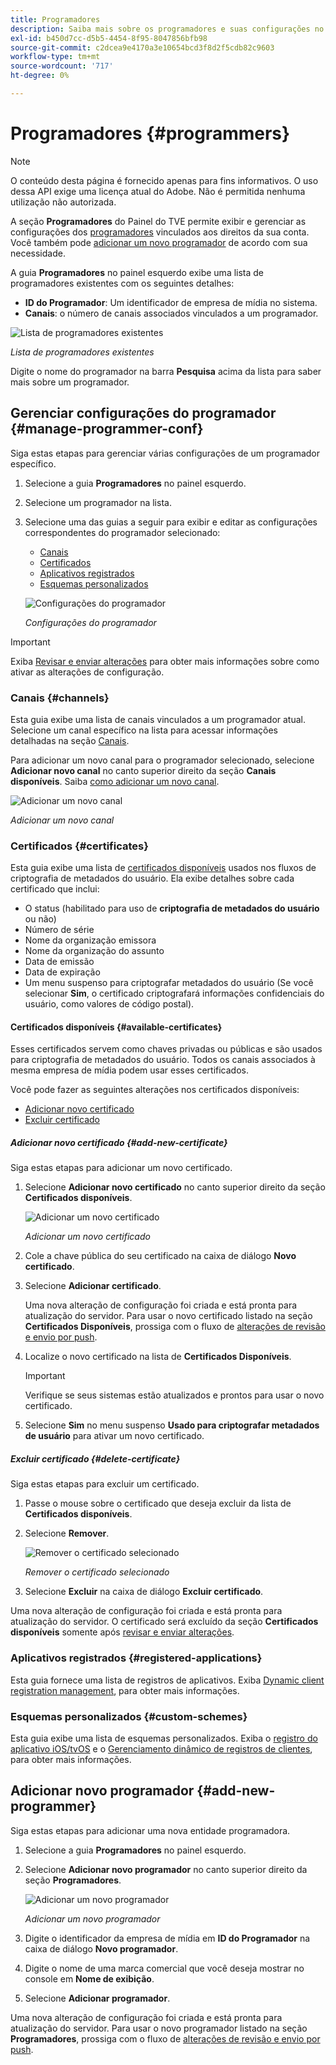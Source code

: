 ```yaml
---
title: Programadores
description: Saiba mais sobre os programadores e suas configurações no painel TVE.
exl-id: b450d7cc-d5b5-4454-8f95-8047856bfb98
source-git-commit: c2dcea9e4170a3e10654bcd3f8d2f5cdb82c9603
workflow-type: tm+mt
source-wordcount: '717'
ht-degree: 0%

---
```


# Programadores {#programmers}

>[!NOTE]
>
>O conteúdo desta página é fornecido apenas para fins informativos. O uso dessa API exige uma licença atual do Adobe. Não é permitida nenhuma utilização não autorizada.

A seção **Programadores** do Painel do TVE permite exibir e gerenciar as configurações dos [programadores](/help/authentication/glossary.md#programmer) vinculados aos direitos da sua conta. Você também pode [adicionar um novo programador](#add-new-programmer) de acordo com sua necessidade.

A guia **Programadores** no painel esquerdo exibe uma lista de programadores existentes com os seguintes detalhes:

* **ID do Programador**: Um identificador de empresa de mídia no sistema.
* **Canais**: o número de canais associados vinculados a um programador.

![Lista de programadores existentes](assets/programmers-list.png)

*Lista de programadores existentes*

Digite o nome do programador na barra **Pesquisa** acima da lista para saber mais sobre um programador.

## Gerenciar configurações do programador {#manage-programmer-conf}

Siga estas etapas para gerenciar várias configurações de um programador específico.

1. Selecione a guia **Programadores** no painel esquerdo.
1. Selecione um programador na lista.
1. Selecione uma das guias a seguir para exibir e editar as configurações correspondentes do programador selecionado:

   * [Canais](#channels)
   * [Certificados](#certificates)
   * [Aplicativos registrados](#registered-applications)
   * [Esquemas personalizados](#custom-schemes)

   ![Configurações do programador](assets/programmer-settings.png)

   *Configurações do programador*

>[!IMPORTANT]
>
> Exiba [Revisar e enviar alterações](/help/authentication/tve-dashboard-review-push-changes.md) para obter mais informações sobre como ativar as alterações de configuração.

### Canais {#channels}

Esta guia exibe uma lista de canais vinculados a um programador atual. Selecione um canal específico na lista para acessar informações detalhadas na seção [Canais](/help/authentication/tve-dashboard-channels.md).

Para adicionar um novo canal para o programador selecionado, selecione **Adicionar novo canal** no canto superior direito da seção **Canais disponíveis**. Saiba [como adicionar um novo canal](/help/authentication/tve-dashboard-channels.md#add-new-channel).

![Adicionar um novo canal](assets/programmers-channels.png)

*Adicionar um novo canal*

### Certificados {#certificates}

Esta guia exibe uma lista de [certificados disponíveis](#available-certificates) usados nos fluxos de criptografia de metadados do usuário. Ela exibe detalhes sobre cada certificado que inclui:

* O status (habilitado para uso de **criptografia de metadados do usuário** ou não)
* Número de série
* Nome da organização emissora
* Nome da organização do assunto
* Data de emissão
* Data de expiração
* Um menu suspenso para criptografar metadados do usuário (Se você selecionar **Sim**, o certificado criptografará informações confidenciais do usuário, como valores de código postal).

#### Certificados disponíveis {#available-certificates}

Esses certificados servem como chaves privadas ou públicas e são usados para criptografia de metadados do usuário. Todos os canais associados à mesma empresa de mídia podem usar esses certificados.

Você pode fazer as seguintes alterações nos certificados disponíveis:

* [Adicionar novo certificado](#add-new-certificate)
* [Excluir certificado](#delete-certificate)

##### Adicionar novo certificado {#add-new-certificate}

Siga estas etapas para adicionar um novo certificado.

1. Selecione **Adicionar novo certificado** no canto superior direito da seção **Certificados disponíveis**.

   ![Adicionar um novo certificado](assets/programmer-add-new-certificate.png)

   *Adicionar um novo certificado*

1. Cole a chave pública do seu certificado na caixa de diálogo **Novo certificado**.
1. Selecione **Adicionar certificado**.

   Uma nova alteração de configuração foi criada e está pronta para atualização do servidor. Para usar o novo certificado listado na seção **Certificados Disponíveis**, prossiga com o fluxo de [alterações de revisão e envio por push](/help/authentication/tve-dashboard-review-push-changes.md).

1. Localize o novo certificado na lista de **Certificados Disponíveis**.

   >[!IMPORTANT]
   >
   > Verifique se seus sistemas estão atualizados e prontos para usar o novo certificado.

1. Selecione **Sim** no menu suspenso **Usado para criptografar metadados de usuário** para ativar um novo certificado.

##### Excluir certificado {#delete-certificate}

Siga estas etapas para excluir um certificado.

1. Passe o mouse sobre o certificado que deseja excluir da lista de **Certificados disponíveis**.
1. Selecione **Remover**.

   ![Remover o certificado selecionado](assets/programmer-remove-certificate.png)

   *Remover o certificado selecionado*

1. Selecione **Excluir** na caixa de diálogo **Excluir certificado**.

Uma nova alteração de configuração foi criada e está pronta para atualização do servidor. O certificado será excluído da seção **Certificados disponíveis** somente após [revisar e enviar alterações](/help/authentication/tve-dashboard-review-push-changes.md).

### Aplicativos registrados {#registered-applications}

Esta guia fornece uma lista de registros de aplicativos. Exiba [Dynamic client registration management](/help/authentication/dynamic-client-registration-management.md), para obter mais informações.

### Esquemas personalizados {#custom-schemes}

Esta guia exibe uma lista de esquemas personalizados. Exiba o [registro do aplicativo iOS/tvOS](/help/authentication/iostvos-application-registration.md) e o [Gerenciamento dinâmico de registros de clientes](/help/authentication/dynamic-client-registration-management.md), para obter mais informações.

## Adicionar novo programador {#add-new-programmer}

Siga estas etapas para adicionar uma nova entidade programadora.

1. Selecione a guia **Programadores** no painel esquerdo.
1. Selecione **Adicionar novo programador** no canto superior direito da seção **Programadores**.

   ![Adicionar um novo programador](assets/add-new-programmer.png)

   *Adicionar um novo programador*

1. Digite o identificador da empresa de mídia em **ID do Programador** na caixa de diálogo **Novo programador**.
1. Digite o nome de uma marca comercial que você deseja mostrar no console em **Nome de exibição**.
1. Selecione **Adicionar programador**.

Uma nova alteração de configuração foi criada e está pronta para atualização do servidor. Para usar o novo programador listado na seção **Programadores**, prossiga com o fluxo de [alterações de revisão e envio por push](/help/authentication/tve-dashboard-review-push-changes.md).
